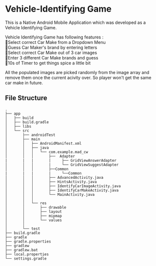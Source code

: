 # Vehicle-Identifying Game

This is a Native Android Mobile Application which was developed as a Vehicle Identifying Game.</br>

Vehicle Identifying Game has following features :</br>
:small_orange_diamond:Select correct Car Make from a Dropdown Menu</br>
:small_orange_diamond:Guess Car Maker's brand by entering letters</br>
:small_orange_diamond:Select correct Car Make out of 3 car images</br>
:small_orange_diamond:Enter 3 different Car Make brands and guess</br>
:small_orange_diamond:10s of Timer to get things spice a little bit</br>

All the populated images are picked randomly from the image array and remove them once the current acivity over. So player won't get the same car make in future.

## File Structure

```
.
├── app
│   ├── build
│   ├── build.gradle
│   ├── libs
│   └── src
│       ├── androidTest
│       ├── main
│       │   ├── AndroidManifest.xml
│       │   ├── java
│       │   │   └── com.example.mad_cw
│       │   │       ├──  Adapter
|       |   |       |     ├── GridViewAnswerAdapter
│       │   │       |     └── GridViewSuggestAdapter
│       │   │       ├──Common
|       |   |       |     └──Common
│       │   │       ├── AdvancedActivity.java
│       │   │       ├── HintsActivity.java
│       │   │       ├── IdentifyCarImageActivity.java
│       │   │       ├── IdentifyCarMakeActivity.java
│       │   │       └── MainActivity.java
│       │   │               
│       │   └── res
│       │       ├── drawable
│       │       ├── layout
│       │       ├── mipmap
│       │       └── values
│       │          
│       └── test
├── build.gradle
├── gradle
├── gradle.properties
├── gradlew
├── gradlew.bat
├── local.properties
└── settings.gradle

```
